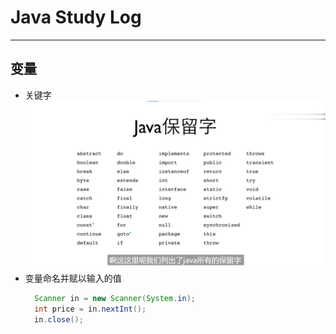 ﻿# Java Study Log
---
## 变量
- 关键字
![关键字](https://raw.githubusercontent.com/Collapsar2003/JavaStudy/master/img-folder/note1.png)
- 变量命名并赋以输入的值
  ```java
    Scanner in = new Scanner(System.in);
    int price = in.nextInt();
    in.close();
  ```
